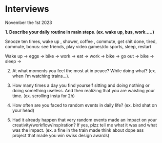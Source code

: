 # Interviews

November the 1st 2023

<strong>1. Describe your daily routine in main steps.
(ex. wake up, bus, work.....)</strong>

Snooze ten times, wake up , shower, coffee , commute, get shit done, tired, commute, bonus: see friends, play video games/do sports, sleep, restart

Wake up → eggs → bike → work → eat → work → bike → go out → bike → sleep →

2. At what moments you feel the most at in peace? While doing what?
(ex. when I'm watching trains...).

3. How many times a day you find yourself sitting and doing nothing or doing something useless. And then realizing that you are waisting your time. (ex. scrolling insta for 2h)

4. How often are you faced to random events in daily life? (ex. bird shat on your head)

5. Had it already happen that very random events made an impact on your creativity/workflow/inspiration? If yes, plzz tell me what it was and what was the impact. (ex. a fine in the train made think about dope ass project that made you win swiss design awards)
